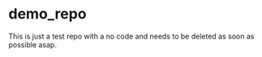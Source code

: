 # demo_repo
This is just a test repo with a no code and needs to be deleted as soon as possible asap.

